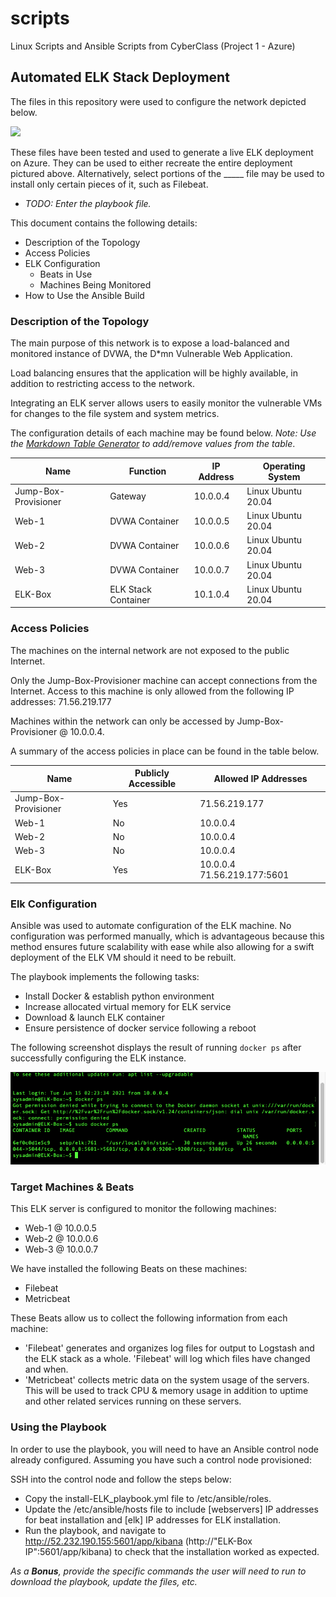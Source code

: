 # scripts
Linux Scripts and Ansible Scripts from CyberClass (Project 1 - Azure)
## Automated ELK Stack Deployment

The files in this repository were used to configure the network depicted below.

<img src="https://github.com/T-Stringfellow/scripts/blob/main/Ansible/Images/Red-Team%20(Azure)%20Map_ELK-Red-Team%2BELK(public).png">

These files have been tested and used to generate a live ELK deployment on Azure. They can be used to either recreate the entire deployment pictured above. Alternatively, select portions of the _____ file may be used to install only certain pieces of it, such as Filebeat.

  - _TODO: Enter the playbook file._

This document contains the following details:
- Description of the Topology
- Access Policies
- ELK Configuration
  - Beats in Use
  - Machines Being Monitored
- How to Use the Ansible Build


### Description of the Topology

The main purpose of this network is to expose a load-balanced and monitored instance of DVWA, the D*mn Vulnerable Web Application.

Load balancing ensures that the application will be highly available, in addition to restricting access to the network.

Integrating an ELK server allows users to easily monitor the vulnerable VMs for changes to the file system and system metrics.


The configuration details of each machine may be found below.
_Note: Use the [Markdown Table Generator](http://www.tablesgenerator.com/markdown_tables) to add/remove values from the table_.

| Name                 | Function            | IP Address | Operating System   |
|----------------------|---------------------|------------|--------------------|
| Jump-Box-Provisioner | Gateway             | 10.0.0.4   | Linux Ubuntu 20.04 |
| Web-1                | DVWA Container      | 10.0.0.5   | Linux Ubuntu 20.04 |
| Web-2                | DVWA Container      | 10.0.0.6   | Linux Ubuntu 20.04 |
| Web-3                | DVWA Container      | 10.0.0.7   | Linux Ubuntu 20.04 |
| ELK-Box              | ELK Stack Container | 10.1.0.4   | Linux Ubuntu 20.04 |

### Access Policies

The machines on the internal network are not exposed to the public Internet. 

Only the Jump-Box-Provisioner machine can accept connections from the Internet. Access to this machine is only allowed from the following IP addresses:
71.56.219.177

Machines within the network can only be accessed by Jump-Box-Provisioner @ 10.0.0.4.

A summary of the access policies in place can be found in the table below.

| Name                 | Publicly Accessible | Allowed IP Addresses        |
|----------------------|---------------------|-----------------------------|
| Jump-Box-Provisioner | Yes                 | 71.56.219.177               |
| Web-1                | No                  | 10.0.0.4                    |
| Web-2                | No                  | 10.0.0.4                    |
| Web-3                | No                  | 10.0.0.4                    |
| ELK-Box              | Yes                 | 10.0.0.4 71.56.219.177:5601 |

### Elk Configuration

Ansible was used to automate configuration of the ELK machine. No configuration was performed manually, which is advantageous because this method ensures future scalability with ease while also allowing for a swift deployment of the ELK VM should it need to be rebuilt.


The playbook implements the following tasks:
- Install Docker & establish python environment
- Increase allocated virtual memory for ELK service 
- Download & launch ELK container
- Ensure persistence of docker service following a reboot

The following screenshot displays the result of running `docker ps` after successfully configuring the ELK instance.

<img src="Ansible/Images/docker_ps_output.png">

### Target Machines & Beats
This ELK server is configured to monitor the following machines:
- Web-1 @ 10.0.0.5
- Web-2 @ 10.0.0.6
- Web-3 @ 10.0.0.7

We have installed the following Beats on these machines:
- Filebeat
- Metricbeat

These Beats allow us to collect the following information from each machine:
- 'Filebeat' generates and organizes log files for output to Logstash and the ELK stack as a whole. 'Filebeat' will log which files have changed and when.
- 'Metricbeat' collects metric data on the system usage of the servers. This will be used to track CPU & memory usage in addition to uptime and other related services running on these servers.

### Using the Playbook
In order to use the playbook, you will need to have an Ansible control node already configured. Assuming you have such a control node provisioned: 

SSH into the control node and follow the steps below:
- Copy the install-ELK_playbook.yml file to /etc/ansible/roles.
- Update the /etc/ansible/hosts file to include [webservers] IP addresses for beat installation and [elk] IP addresses for ELK installation.
- Run the playbook, and navigate to http://52.232.190.155:5601/app/kibana (http://"ELK-Box IP":5601/app/kibana) to check that the installation worked as expected.


_As a **Bonus**, provide the specific commands the user will need to run to download the playbook, update the files, etc._
